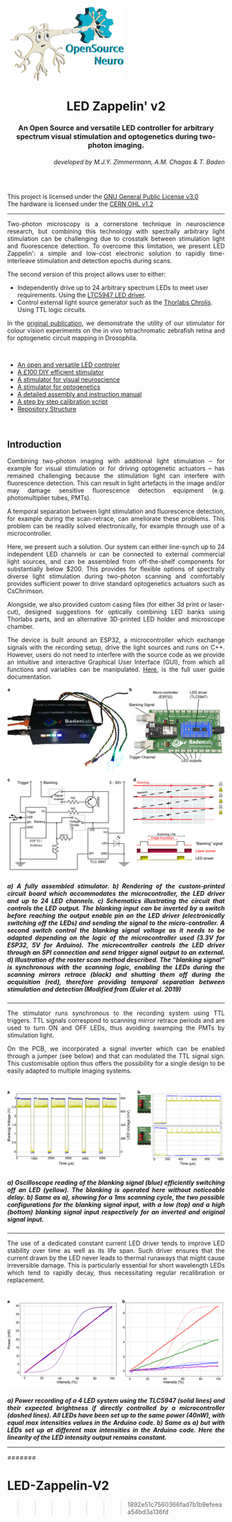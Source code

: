 <p align="left">
<img width="270" height="170" src="./Images/SpikyLogo.png">
</p>

<h1 align="center"> LED Zappelin' v2</h1>
<h3 align="center">  An Open Source and versatile LED controller for arbitrary spectrum visual stimulation and optogenetics during two-photon imaging.</h3></p>
<h6 align="right">developed by M.J.Y. Zimmermann, A.M. Chagas & T. Baden</h6>

<br>

This project is licensed under the <a href="https://www.gnu.org/licenses/gpl-3.0.html">GNU General Public License v3.0</a>
<br>
The hardware is licensed under the <a href="https://cern-ohl.web.cern.ch">CERN OHL v1.2</a>


***

<p style='text-align: justify;'>
Two-photon microscopy is a cornerstone technique in neuroscience research, but combining this technology with spectrally arbitrary light stimulation can be challenging due to crosstalk between stimulation light and fluorescence detection. To overcome this limitation, we present LED Zappelin': a simple and low-cost electronic solution to rapidly time-interleave stimulation and detection epochs during scans.
</p>

The second version of this project allows user to either:

  - Independently drive up to 24 arbitrary spectrum LEDs to meet user requirements. Using the <a href="https://www.ti.com/lit/ds/symlink/tlc5947.pdf">LTC5947 LED driver</a>.
  - Control external light source generator such as the <a href="https://www.thorlabs.com/newgrouppage9.cfm?objectgroup_id=13597">Thorlabs Chrolis</a>. Using TTL logic circuits.

<p style='text-align: justify;'>
In the <a href=https://pubmed.ncbi.nlm.nih.gov/35498254/>original publication</a>, we demonstrate the utility of our stimulator for colour vision experiments on the in vivo tetrachromatic zebrafish retina and for optogenetic circuit mapping in Drosophila.
</p>


<br>


- [An open and versatile LED controler](#Introduction)
- [A £100 DIY efficient stimulator](https://github.com/BadenLab/LED-Zappelin/blob/master/Bills%20of%20Materials/BOM%20-%20Stimulator.csv)
- [A stimulator for visual neuroscience](#Colour-Vision-Experiment)
- [A stimulator for optogenetics](#Optogenetics-Experiment)
- [A detailed assembly and instruction manual](https://github.com/BadenLab/LED-Zappelin/blob/master/Instruction%20Manual/README.md)
- [A step by step calibration script](https://github.com/BadenLab/LED-Zappelin/blob/master/Instruction%20Manual/Stimulator%20Calibration/Stimulator_Calibration.ipynb)
- [Repository Structure](#Repository-Structure)

<br>

## Introduction

<p align="justify">
Combining two-photon imaging with additional light stimulation – for example for visual stimulation or for driving optogenetic actuators – has remained challenging because the stimulation light can interfere with fluorescence detection. This can result in light artefacts in the image and/or may damage sensitive fluorescence detection equipment (e.g. photomultiplier tubes, PMTs).
</p>

<p align="justify">
A temporal separation between light stimulation and fluorescence detection, for example during the scan-retrace, can ameliorate these problems.
This problem can be readily solved electronically, for example through use of a microcontroller.
</p>

<p align="justify">
Here, we present such a solution. Our system can either line-synch up to 24 independent LED channels or can be connected to external commercial light sources, and can be assembled from off-the-shelf components for substantially below $200. This provides for flexible options of spectrally diverse light stimulation during two-photon scanning and comfortably provides sufficient power to drive standard optogenetics actuators such as CsChrimson.
</p>

<p align="justify">
Alongside, we also provided custom casing files (for either 3d print or laser-cut), designed suggestions for optically combining LED banks using Thorlabs parts, and an alternative 3D-printed LED holder and microscope chamber.
</p>

<p align="justify">
The device is built around an ESP32, a microcontroller which exchange signals with the recording setup, drive the light sources and runs on C++. However, users do not need to interfere with the source code as we provide an intuitive and interactive Graphical User Interface (GUI), from which all functions and variables can be manipulated.
<a href="">Here</a>, is the full user guide documentation.
</p>

<img align="center" src="https://github.com/BadenLab/LED-Zappelin/blob/master/Images/Fig1.png">

<h5 align="justify"> a) A fully assembled stimulator. b) Rendering of the custom-printed circuit board which accommodates the microcontroller, the LED driver and up to 24 LED channels. c) Schematics illustrating the circuit that controls the LED output. The blanking input can be inverted by a switch before reaching the output enable pin on the LED driver (electronically switching off the LEDs) and sending the signal to the micro-controller. A second switch control the blanking signal voltage as it needs to be adapted depending on the logic of the microcontroller used (3.3V for ESP32, 5V for Arduino). The microcontroller controls the LED driver through an SPI connection and send trigger signal output to an external. d) Illustration of the raster scan method described. The “blanking signal” is synchronous with the scanning logic, enabling the LEDs during the scanning mirrors retrace (black) and shutting them off during the acquisition (red), therefore providing temporal separation between stimulation and detection (Modified from (Euler et al. 2019)</h5>

***

<p align="justify">The stimulator runs synchronous to the recording system using TTL triggers. TTL signals correspond to scanning mirror retrace periods and are used to turn ON and OFF LEDs, thus avoiding swamping the PMTs by stimulation light.

<p align="justify">On the PCB, we incorporated a signal inverter which can be enabled through a jumper (see below) and that can modulated the TTL signal sign. This customisable option thus offers the possibility for a single design to be easily adapted to multiple imaging systems.</p>

<img align="center" src="https://github.com/BadenLab/LED-Zappelin/blob/master/Images/Fig2.png">
<h5 align="justify"> a) Oscilloscope reading of the blanking signal (blue) efficiently switching off an LED (yellow). The blanking is operated here without noticeable delay. b) Same as a), showing for a 1ms scanning cycle, the two possible configurations for the blanking signal input, with a low (top) and a high (bottom) blanking signal input respectively for an inverted and original signal input. </h5>

***

<p align="justify"> The use of a dedicated constant current LED driver tends to improve LED stability over time as well as its life span. Such driver ensures that the current drawn by the LED never leads to thermal runaways that might cause irreversible damage. This is particularly essential for short wavelength LEDs which tend to rapidly decay, thus necessitating regular recalibration or replacement. </p>

<img align="center" src="https://github.com/BadenLab/LED-Zappelin/blob/master/Images/Fig3.png">
<h5 align="justify">  a) Power recording of a 4 LED system using the TLC5947 (solid lines) and their expected brightness if directly controlled by a microcontroller (dashed lines). All LEDs have been set up to the same power (40nW), with equal max intensities values in the Arduino code. b) Same as a) but with LEDs set up at different max intensities in the Arduino code. Here the linearity of the LED intensity output remains constant. </5>

***
=======
# LED-Zappelin-V2
>>>>>>> 1892e51c7560366fad7b1b9efeeaa54bd3a136fd
